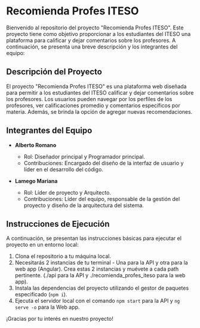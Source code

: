 # Recomienda Profes ITESO

Bienvenido al repositorio del proyecto "Recomienda Profes ITESO". Este proyecto tiene como objetivo proporcionar a los estudiantes del ITESO una plataforma para calificar y dejar comentarios sobre los profesores. A continuación, se presenta una breve descripción y los integrantes del equipo:

## Descripción del Proyecto

El proyecto "Recomienda Profes ITESO" es una plataforma web diseñada para permitir a los estudiantes del ITESO calificar y dejar comentarios sobre los profesores. Los usuarios pueden navegar por los perfiles de los profesores, ver calificaciones promedio y comentarios específicos por materia. Además, se brinda la opción de agregar nuevas recomendaciones.

## Integrantes del Equipo

- **Alberto Romano**

  - Rol: Diseñador principal y Programador principal.
  - Contribuciones: Encargado del diseño de la interfaz de usuario y líder en el desarrollo del código.

- **Lamego Mariana**
  - Rol: Líder de proyecto y Arquitecto.
  - Contribuciones: Líder del equipo, responsable de la gestión del proyecto y diseño de la arquitectura del sistema.

## Instrucciones de Ejecución

A continuación, se presentan las instrucciones básicas para ejecutar el proyecto en un entorno local:

1. Clona el repositorio a tu máquina local.
2. Necesitarás 2 instancias de tu terminal - Una para la API y otra para la web app (Angular). Crea estas 2 instancias y muévete a cada path pertinente. (./api para la API y ./recomienda_profes_iteso para la web app).
3. Instala las dependencias del proyecto utilizando el gestor de paquetes especificado (`npm i`).
4. Ejecuta el servidor local con el comando `npm start` para la API y `ng serve -o` para la Web app.

¡Gracias por tu interés en nuestro proyecto!
